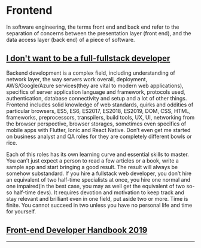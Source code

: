 # Frontend

In software engineering, the terms front end and back end refer to the separation of concerns between the presentation layer (front end), and the data access layer (back end) of a piece of software.

## [I don't want to be a full-fullstack developer]

Backend development is a complex field, including understanding of network layer, the way servers work overall, deployment, AWS/Google/Azure services(they are vital to modern web applications), specifics of server application language and framework, protocols used, authentication, database connectivity and setup and a lot of other things. Frontend includes solid knowledge of web standards, quirks and oddities of particular browsers, ES5, ES6, ES2017, ES2018, ES2019, DOM, CSS, HTML, frameworks, preprocessors, transpilers, build tools, UX, UI, networking from the browser perspective, browser storages, sometimes even specifics of mobile apps with Flutter, Ionic and React Native. Don’t even get me started on business analyst and QA roles for they are completely different bowls or rice.

Each of this roles has its own learning curve and essential skills to master. You can’t just expect a person to read a few articles or a book, write a sample app and start bringing a good result. The result will always be somehow substandard. If you hire a fullstack web developer, you don’t hire an equivalent of two half-time specialists at once, you hire one normal and one impaired(in the best case, you may as well get the equivalent of two so-so half-time devs). It requires devotion and motivation to keep track and stay relevant and brilliant even in one field, put aside two or more. Time is finite. You cannot succeed in two unless you have no personal life and time for yourself.

## [Front-end Developer Handbook 2019]

---

[I don't want to be a full-fullstack developer]:https://dev.to/arturmartsinkovskyi/i-don-t-want-to-be-a-full-fullstack-developer-or-why-division-of-labour-still-matters-ff0

[Front-end Developer Handbook 2019]:https://frontendmasters.com/books/front-end-handbook/2019/
